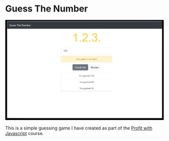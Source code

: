 # Guess The Number
![](images/guessTheNumberMockup.JPG)

This is a simple guessing game I have created as part of the [Profit with Javascript](https://cleverprogrammer.com/pwj) course. 